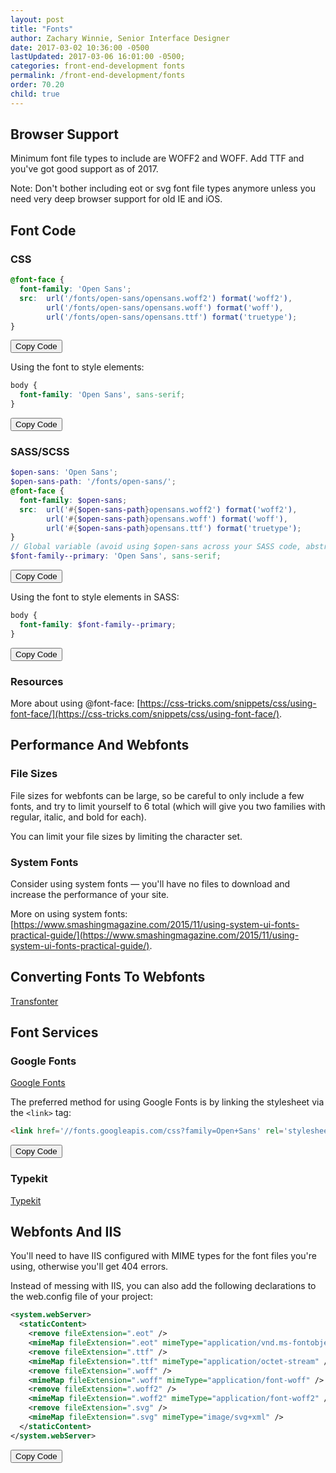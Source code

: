 ```yaml
---
layout: post
title: "Fonts"
author: Zachary Winnie, Senior Interface Designer
date: 2017-03-02 10:36:00 -0500
lastUpdated: 2017-03-06 16:01:00 -0500;
categories: front-end-development fonts
permalink: /front-end-development/fonts
order: 70.20
child: true
---
```

## Browser Support

Minimum font file types to include are WOFF2 and WOFF. Add TTF and you've got good support as of 2017.

Note: Don't bother including eot or svg font file types anymore unless you need very deep browser support for old IE and iOS.

## Font Code

### CSS

``` css
@font-face {
  font-family: 'Open Sans';
  src:  url('/fonts/open-sans/opensans.woff2') format('woff2'),
        url('/fonts/open-sans/opensans.woff') format('woff'),
        url('/fonts/open-sans/opensans.ttf') format('truetype');
}
```
<button type="button" class="button button--white button--smallest button--copy">Copy Code</button>

Using the font to style elements:

``` css
body {
  font-family: 'Open Sans', sans-serif;
}
```
<button type="button" class="button button--white button--smallest button--copy">Copy Code</button>

### SASS/SCSS

``` scss
$open-sans: 'Open Sans';
$open-sans-path: '/fonts/open-sans/';
@font-face {
  font-family: $open-sans;
  src:  url('#{$open-sans-path}opensans.woff2') format('woff2'),
        url('#{$open-sans-path}opensans.woff') format('woff'),
        url('#{$open-sans-path}opensans.ttf') format('truetype');
}
// Global variable (avoid using $open-sans across your SASS code, abstract it out so it is easy to change)
$font-family--primary: 'Open Sans', sans-serif;
```
<button type="button" class="button button--white button--smallest button--copy">Copy Code</button>

Using the font to style elements in SASS:

``` scss
body {
  font-family: $font-family--primary;
}
```
<button type="button" class="button button--white button--smallest button--copy">Copy Code</button>

### Resources

More about using @font-face: [https://css-tricks.com/snippets/css/using-font-face/](https://css-tricks.com/snippets/css/using-font-face/).

## Performance And Webfonts

### File Sizes

File sizes for webfonts can be large, so be careful to only include a few fonts, and try to limit yourself to 6 total (which will give you two families with regular, italic, and bold for each).

You can limit your file sizes by limiting the character set.

### System Fonts

Consider using system fonts &mdash; you'll have no files to download and increase the performance of your site.

More on using system fonts: [https://www.smashingmagazine.com/2015/11/using-system-ui-fonts-practical-guide/](https://www.smashingmagazine.com/2015/11/using-system-ui-fonts-practical-guide/).

## Converting Fonts To Webfonts

[Transfonter](https://transfonter.org/)

## Font Services

### Google Fonts

[Google Fonts](https://fonts.google.com/)

The preferred method for using Google Fonts is by linking the stylesheet via the `<link>` tag:

``` html
<link href='//fonts.googleapis.com/css?family=Open+Sans' rel='stylesheet' type='text/css'>
```
<button type="button" class="button button--white button--smallest button--copy">Copy Code</button>

### Typekit

[Typekit](https://typekit.com/fonts)

## Webfonts And IIS

You'll need to have IIS configured with MIME types for the font files you're using, otherwise you'll get 404 errors.

Instead of messing with IIS, you can also add the following declarations to the web.config file of your project:

``` xml
<system.webServer> 
  <staticContent> 
    <remove fileExtension=".eot" /> 
    <mimeMap fileExtension=".eot" mimeType="application/vnd.ms-fontobject" /> 
    <remove fileExtension=".ttf" /> 
    <mimeMap fileExtension=".ttf" mimeType="application/octet-stream" /> 
    <remove fileExtension=".woff" /> 
    <mimeMap fileExtension=".woff" mimeType="application/font-woff" /> 
    <remove fileExtension=".woff2" /> 
    <mimeMap fileExtension=".woff2" mimeType="application/font-woff2" /> 
    <remove fileExtension=".svg" /> 
    <mimeMap fileExtension=".svg" mimeType="image/svg+xml" /> 
  </staticContent> 
</system.webServer>
```
<button type="button" class="button button--white button--smallest button--copy">Copy Code</button>